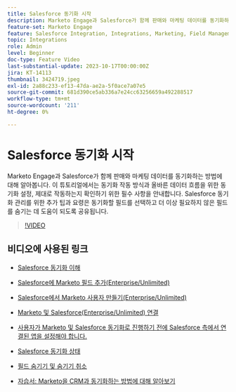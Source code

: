 ```yaml
---
title: Salesforce 동기화 시작
description: Marketo Engage과 Salesforce가 함께 판매와 마케팅 데이터를 동기화하는 방법에 대해 알아봅니다. 이 튜토리얼에서는 동기화 작동 방식과 올바른 데이터 흐름을 위한 동기화 설정, 제대로 작동하는지 확인하기 위한 필수 사항을 안내합니다.
feature-set: Marketo Engage
feature: Salesforce Integration, Integrations, Marketing, Field Management, Administration
topic: Integrations
role: Admin
level: Beginner
doc-type: Feature Video
last-substantial-update: 2023-10-17T00:00:00Z
jira: KT-14113
thumbnail: 3424719.jpeg
exl-id: 2a88c233-ef13-47da-ae2a-5f0ace7a07e5
source-git-commit: 681d390ce5ab336a7e24cc63256659a492288517
workflow-type: tm+mt
source-wordcount: '211'
ht-degree: 0%

---
```


# Salesforce 동기화 시작

Marketo Engage과 Salesforce가 함께 판매와 마케팅 데이터를 동기화하는 방법에 대해 알아봅니다. 이 튜토리얼에서는 동기화 작동 방식과 올바른 데이터 흐름을 위한 동기화 설정, 제대로 작동하는지 확인하기 위한 필수 사항을 안내합니다. Salesforce 동기화 관리를 위한 추가 팁과 요령은 동기화할 필드를 선택하고 더 이상 필요하지 않은 필드를 숨기는 데 도움이 되도록 공유됩니다.

>[!VIDEO](https://video.tv.adobe.com/v/3424719/?learn=on)

## 비디오에 사용된 링크

* [Salesforce 동기화 이해](https://experienceleague.adobe.com/docs/marketo/using/product-docs/crm-sync/salesforce-sync/understanding-the-salesforce-sync.html)

* [Salesforce에 Marketo 필드 추가(Enterprise/Unlimited)](https://experienceleague.adobe.com/docs/marketo/using/product-docs/crm-sync/salesforce-sync/setup/enterprise-unlimited-edition/step-1-of-3-add-marketo-fields-to-salesforce-enterprise-unlimited.html)

* [Salesforce에서 Marketo 사용자 만들기(Enterprise/Unlimited)](https://experienceleague.adobe.com/docs/marketo/using/product-docs/crm-sync/salesforce-sync/setup/enterprise-unlimited-edition/step-2-of-3-create-a-salesforce-user-for-marketo-enterprise-unlimited.html)

* [Marketo 및 Salesforce(Enterprise/Unlimited) 연결](https://experienceleague.adobe.com/docs/marketo/using/product-docs/crm-sync/salesforce-sync/setup/enterprise-unlimited-edition/step-3-of-3-connect-marketo-and-salesforce-enterprise-unlimited.html)

* [사용자가 Marketo 및 Salesforce 동기화로 진행하기 전에 Salesforce 측에서 연결된 앱을 설정해야 합니다.](https://experienceleague.adobe.com/docs/marketo/using/product-docs/crm-sync/salesforce-sync/log-in-using-oauth-2-0.html)

* [Salesforce 동기화 상태](https://experienceleague.adobe.com/docs/marketo/using/product-docs/crm-sync/salesforce-sync/salesforce-sync-status.html)

* [필드 숨기기 및 숨기기 취소](https://experienceleague.adobe.com/docs/marketo/using/product-docs/administration/field-management/hide-and-unhide-a-field.html)

* [자습서: Marketo을 CRM과 동기화하는 방법에 대해 알아보기](https://experienceleague.adobe.com/docs/marketo-learn/tutorials/lead-and-data-management/crm-sync-learn.html)
